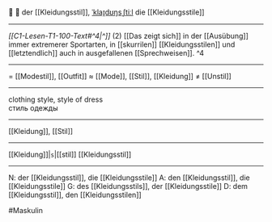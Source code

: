 👕 🔵 der [[Kleidungsstil]], [ˈklaɪ̯dʊŋsˌʃtiːl](https://youglish.com/pronounce/Kleidungsstil/german)
die [[Kleidungsstile]]

---
*[[C1-Lesen-T1-100-Text#^4|^]]* (2) [[Das zeigt sich]] in der [[Ausübung]] immer extremerer Sportarten, in [[skurrilen]] [[Kleidungsstilen]] und [[letztendlich]] auch in ausgefallenen [[Sprechweisen]]. ^4


---
= [[Modestil]], [[Outfit]]
≈ [[Mode]], [[Stil]], [[Kleidung]]
≠ [[Unstil]]

---
clothing style, style of dress  
стиль одежды

---
[[Kleidung]], [[Stil]]

---
[[Kleidung]]|`s`|[[stil]]
[[Kleidungsstil]]


---
N: der [[Kleidungsstil]], die [[Kleidungsstile]]
A: den [[Kleidungsstil]], die [[Kleidungsstile]]
G: des [[Kleidungsstils]], der [[Kleidungsstile]]
D: dem [[Kleidungsstil]], den [[Kleidungsstilen]]

#Maskulin 
